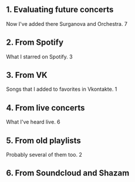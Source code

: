 ## 1. Evaluating future concerts
Now I've added there Surganova and Orchestra.
7


## 2. From Spotify
What I starred on Spotify.
3


## 3. From VK
Songs that I added to favorites in Vkontakte.
1


## 4. From live concerts
What I've heard live.
6


## 5. From old playlists
Probably several of them too.
2


## 6. From Soundcloud and Shazam

